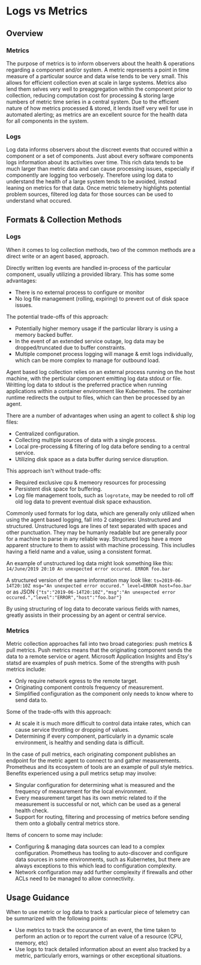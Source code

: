 # Logs vs Metrics

## Overview

### Metrics

The purpose of metrics is to inform observers about the health & operations regarding a component and/or system. A metric represents a point in time measure of a particular source and data wise tends to be very small. This allows for efficient collection even at scale in large systems. Metrics also lend them selves very well to preaggregation within the component prior to collection, reducing computation cost for processing & storing large numbers of metric time series in a central system. Due to the efficient nature of how metrics processed & stored, it lends itself very well for use in automated alerting; as metrics are an excellent source for the health data for all components in the system.

### Logs

Log data informs observers about the discreet events that occured within a component or a set of components. Just about every software components logs information about its activities over time. This rich data tends to be much larger than metric data and can cause processing issues, especially if componently are logging too verbosely. Therefore using log data to understand the health of a large system tends to be avoided, instead leaning on metrics for that data. Once metric telemetry highlights potential problem sources, filtered log data for those sources can be used to understand what occured.

## Formats & Collection Methods


### Logs

When it comes to log collection methods, two of the common methods are a direct write or an agent based, approach.

Directly written log events are handled in-process of the particular component, usually utilizing a provided library. This has some some advantages:

- There is no external process to configure or monitor
- No log file management (rolling, expiring) to prevent out of disk space issues.

The potential trade-offs of this approach:

- Potentially higher memory usage if the particular library is using a memory backed buffer.
- In the event of an extended service outage, log data may be dropped/truncated due to buffer constraints.
- Multiple componet process logging will manage & emit logs individually, which can be more complex to manage for outbound load.

Agent based log collection relies on an external process running on the host machine, with the perticular component emitting log data stdout or file. Writting log data to stdout is the preferred practice when running applications within a container environment like Kubernetes. The container runtime redirects the output to files, which can then be processed by an agent.

There are a number of advantages when using an agent to collect & ship log files:

- Centralized configuration.
- Collecting multiple sources of data with a single process.
- Local pre-processing & filtering of log data before sending to a central service.
- Utilizing disk space as a data buffer during service disruption.

This approach isn't without trade-offs:
- Required exclusive cpu & memeory resources for processing
- Persistent disk space for buffering. 
- Log file management tools, such as `logrotate`, may be needed to roll off old log data to prevent eventual disk space exhaustion. 

Commonly used formats for log data, which are generally only utilized when using the agent based logging, fall into 2 categories: Unstructured and structured. Unstructured logs are lines of text separated with spaces and other punctuation. They may be humanly readable but are generally poor for a machine to parse in any reliable way. Structured logs have a more apparent structure to them to assist with machine processing. This includles having a field name and a value, using a consistent format.

An example of unstructured log data might look something like this:
`14/June/2019 20:10 An unexpected error occured. ERROR foo.bar`

A structured version of the same information may look like:
`ts=2019-06-14T20:10Z msg="An unexpected error occured." level=ERROR host=foo.bar`
or as JSON
`{"ts":"2019-06-14T20:10Z","msg":"An unexpected error occured.","level":"ERROR","host":"foo.bar"}`

By using structuring of log data to decorate various fields with names, greatly assists in their processing by an agent or central service.

### Metrics

Metric collection approaches fall into two broad categories: push metrics & pull metrics. Push metrics means that the originating component sends the data to a remote service or agent. Microsoft Application Insights and Etsy's statsd are examples of push metrics. Some of the strengths with push metrics include:

- Only require network egress to the remote target.
- Originating component controls frequency of measurement.
- Simplified configuration as the component only needs to know where to send data to.

Some of the trade-offs with this approach:

- At scale it is much more difficult to control data intake rates, which can cause service throttling or dropping of values.
- Determining if every component, particularly in a dynamic scale environment, is healthy and sending data is difficult.

In the case of pull metrics, each originating component publishes an endpoint for the metric agent to connect to and gather measurements. Prometheus and its ecosystem of tools are an example of pull style metrics. Benefits experienced using a pull metrics setup may involve:

- Singular configuration for determining what is measured and the frequency of measurement for the local environment.
- Every measurement target has its own metric related to if the measurement is successful or not, which can be used as a general health check.
- Support for routing, filtering and processing of metrics before sending them onto a globally central metrics store.

Items of concern to some may include:

- Configuring & managing data sources can lead to a complex configuration. Prometheus has tooling to auto-discover and configure data sources in some environments, such as Kubernetes, but there are always exceptions to this which lead to configuration complexity.
- Network configuration may add further complexity if firewalls and other ACLs need to be managed to allow connectivity.

## Usage Guidance 

When to use metric or log data to track a particular piece of telemetry can be summarized with the following points:

- Use metrics to track the occurance of an event, the time taken to perform an action or to report the current value of a resource (CPU, memory, etc)
- Use logs to track detailed information about an event also tracked by a metric, particularly errors, warnings or other exceptional situations. 
